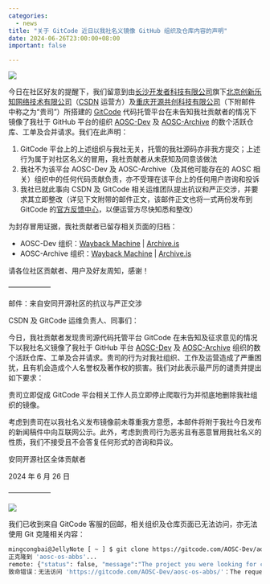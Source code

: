 ```yaml
---
categories:
  - news
title: "关于 GitCode 近日以我社名义镜像 GitHub 组织及仓库内容的声明"
date: 2024-06-26T23:00:00+08:00
important: false

---
```


![](/assets/news/gitcode-fake.svg)

今日在社区好友的提醒下，我们留意到由[长沙开发者科技有限公司](https://www.tianyancha.com/company/3470940218)旗下[北京创新乐知网络技术有限公司](https://www.tianyancha.com/company/3049500520)（[CSDN](https://www.csdn.net/) 运营方）及[重庆开源共创科技有限公司](https://www.tianyancha.com/company/5924520331)（下附邮件中称之为“贵司”）所搭建的 [GitCode](https://gitcode.com/) 代码托管平台在未告知我社贡献者的情况下镜像了我社于 GitHub 平台的组织 [AOSC-Dev](https://github.com/AOSC-Dev/) 及 [AOSC-Archive](https://github.com/AOSC-Archive) 的数个活跃仓库、工单及合并请求。我们在此声明：

1. GitCode 平台上的上述组织与我社无关，托管的我社源码亦非我方提交；上述行为属于对社区名义的冒用，我社贡献者从未获知及同意该做法
2. 我社不为该平台 AOSC-Dev 及 AOSC-Archive（及其他可能存在的 AOSC 相关）组织中的任何代码贡献负责，亦不受理在该平台上的任何用户咨询和投诉
3. 我社已就此事向 CSDN 及 GitCode 相关运维团队提出抗议和严正交涉，并要求其立即整改（详见下文附带的邮件正文，该邮件正文也将一式两份发布到 GitCode 的[官方反馈中心](https://gitcode.com/Gitcode-offical-team/GitCode-Docs/issues)，以便运营方尽快知悉和整改）

为封存冒用证据，我社贡献者已留存相关页面的归档：

- AOSC-Dev 组织：[Wayback Machine](https://web.archive.org/web/20240626042401/https://gitcode.com/AOSC-Dev) | [Archive.is](https://archive.is/su9h5)
- AOSC-Archive 组织：[Wayback Machine](https://web.archive.org/web/20240626042802/https://gitcode.com/AOSC-Archive) | [Archive.is](https://archive.is/ivJ28)

请各位社区贡献者、用户及好友周知，感谢！

——————

邮件：来自安同开源社区的抗议与严正交涉

CSDN 及 GitCode 运维负责人、同事们：

今日，我社贡献者发现贵司源代码托管平台 GitCode 在未告知及征求意见的情况下以我社名义镜像了我社于 GitHub 平台 [AOSC-Dev](https://github.com/AOSC-Dev) 及 [AOSC-Archive](https://github.com/AOSC-Archive) 组织的数个活跃仓库、工单及合并请求。贵司的行为对我社组织、工作及运营造成了严重困扰，且有机会造成个人名誉权及著作权的损害。我们对此表示最严厉的谴责并提出如下要求：

贵司立即促成 GitCode 平台相关工作人员立即停止爬取行为并彻底地删除我社组织的镜像。

考虑到贵司在以我社名义发布镜像前未尊重我方意愿，本邮件将附于我社今日发布的新闻稿件中向互联网公示。此外，考虑到贵司行为恶劣且有恶意冒用我社名义的性质，我们不接受且不会答复任何形式的咨询和异议。

安同开源社区全体贡献者

2024 年 6 月 26 日

——————

![](/assets/news/gitcode-fake-email.jpg)

我们已收到来自 GitCode 客服的回邮，相关组织及仓库页面已无法访问，亦无法使用 Git 克隆相关内容：

```bash
mingcongbai@JellyNote [ ~ ] $ git clone https://gitcode.com/AOSC-Dev/aosc-os-abbs
正克隆到 'aosc-os-abbs'...
remote: {"status": false, "message":"The project you were looking for could not be found."}
致命错误：无法访问 'https://gitcode.com/AOSC-Dev/aosc-os-abbs/'：The requested URL returned error: 403
```
